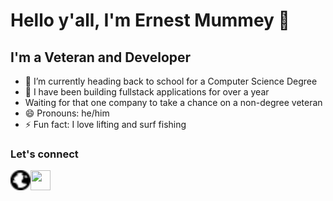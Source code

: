 # Hello y'all, I'm Ernest Mummey 👋

## I'm a Veteran and Developer 
- 🔭 I’m currently heading back to school for a Computer Science Degree
- 🌱 I have been building fullstack applications for over a year
- Waiting for that one company to take a chance on a non-degree veteran 
- 😄 Pronouns: he/him
- ⚡ Fun fact: I love lifting and surf fishing

### Let's connect
[<img align="left" height="32"  width="32px" fill="#0A66C2" alt="portfolio" src="https://raw.githubusercontent.com/iconic/open-iconic/master/svg/globe.svg" />][website]
[<img align="left" height="32" width="32" src="https://cdn.jsdelivr.net/npm/simple-icons@v6/icons/linkedin.svg" />][linkedIn]



[website]: https://ernestmummey.github.io/
[linkedIn]: https://www.linkedin.com/in/ernest-mummey/
